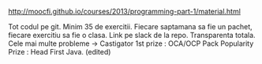 http://moocfi.github.io/courses/2013/programming-part-1/material.html

Tot codul pe git.
Minim 35 de exercitii.
Fiecare saptamana sa fie un pachet, fiecare exercitiu sa fie o clasa.
Link pe slack de la repo.
Transparenta totala.
Cele mai multe probleme -> Castigator 1st prize : OCA/OCP Pack Popularity Prize : Head First Java. (edited)
